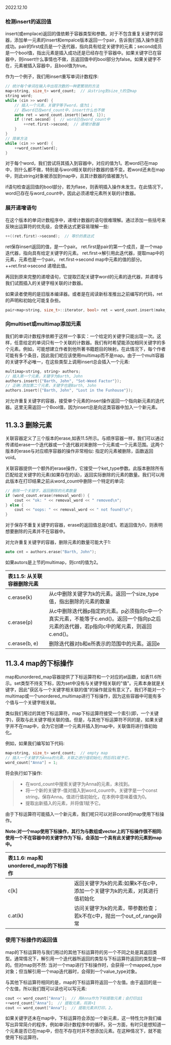 2022.12.10



### 检测insert的返回值
insert(或emplace)返回的值依赖于容器类型和参数。对于不包含重复关键字的容器，添加单一元素的insert和empalce版本返回一个pair，告诉我们插入操作是否成功。pair的first成员是一个迭代器，指向具有给定关键字的元素；second成员是一个bool值，指出元素是插入成功还是已经存在于容器中。如果关键字已在容器中，则insert什么事情也不做，且返回值中的bool部分为false。如果关键字不在，元素被插入容器中，且bool值为true。

作为一个例子，我们用insert重写单词计数程序:

```c++
// 统计每个单词在输入中出现次数的一种更繁琐的方法
map<string, size_t> word_count;  // 从string到size_t的空map
string word;
while (cin >> word) {
    // 插入一个元素，关键字等于word，值为1；
    // 若word已在word_count中，insert什么也不做
    auto ret = word_count.insert({word, 1});
    if (!ret.second) {  // word已在word_count中
        ++ret.first->second;  // 递增计数器
    }
}
// 简单方法
while (cin >> word) {
    ++word_count[word];
}
```

对于每个word，我们尝试将其插入到容器中，对应的值为1。若word已在map中，则什么都不做，特别是与word相关联的计数器的值不变。若word还未在map中，则此string对象被添加到map中，且其计数器的值被置为1。

if语句检查返回值的bool部分，若为flase，则表明插入操作未发生。在此情况下，word已存在与word_count中，因此必须递增元素所关联的计数器。

### 展开递增语句
在这个版本的单词计数程序中，递增计数器的语句很难理解。通过添加一些括号来反映出运算符的优先级，会使表达式更容易理解一些:

```c++
++((ret.first)->second);  // 等价的表达式
```

ret保存insert返回的值，是一个pair。
ret.first是pair的第一个成员，是一个map迭代器，指向具有给定关键字的元素。
ret.first->解引用此迭代器，提取map中的元素，元素也是一个pair。
ret.first->second map中元素的值的部分。
++ret.first->second 递增此值。

再回到原来完整的递增语句，它提取匹配关键字word的元素的迭代器，并递增与我们试图插入的关键字相关联的计数器。

如果读者使用的是旧版本编译器。或者是在阅读新标准推出之前编写的代码，ret的声明和初始化可能复杂些。

```c++
pair<map<string, size_t>::iterator, bool> ret = word_count.insert(make_pair(word, 1));
```

### 向multiset或multimap添加元素
我们的单词计数程序依赖于这样一个事实：一个给定的关键字只能出现一次。这样，任意给定的单词只有一个关联的计数器。我们有时希望能添加相同关键字的多个元素。例如，可能想建立作者到他所著书籍题目的映射。在此情况下，每个作者可能有多个条目，因此我们呢应该使用multimap而不是map。由于一个multi容器的关键字不必唯一，在这些类型上调用insert总会插入一个元素:

```c++
multimap<string, string> authors;
// 插入第一个元素，关键字为Barth, John
authors.insert({"Barth, John", "Sot-Weed Factor"});
// 正确:添加第二个元素，关键字也是Barth, John
authors.insert({"Barth, John", "Lost in the Funhouse"});
```

对允许重复关键字的容器，接受单个元素的insert操作返回一个指向新元素的迭代器。这里无需返回一个Bool值，因为insert总是向这类容器中加入一个新元素。

## 11.3.3 删除元素
关联容器定义了三个版本的erase,如表11.5所示。与顺序容器一样，我们可以通过传递给erase一个迭代器或一个迭代器对来删除一个元素或一个元素范围。这两个版本的erase与对应顺序容器的操作非常相似: 指定的元素被删除，函数返回void。

关联容器提供一个额外的erase操作，它接受一个ket_type参数。此版本删除所有匹配给定关键字的元素(如果存在的话)，返回实际删除的元素的数量。我们可以用此版本在打印结果之前从word_count中删除一个特定的单词:

```c++
// 删除一个关键字，返回删除的元素数量
if (word_count.erase(removal_word)) {
    cout << "ok: " << removal_word << " removed\n";
} else {
    cout << "oops: " << removal_word << " not found!\n";
}
```

对于保存不重复关键字的容器，erase的返回值总是0或1。若返回值为0，则表明想要删除的元素并不在容器中。

对允许重复关键字的容器，删除元素的数量可能大于1:

```c++
auto cnt = authors.erase("Barth, John");
```

如果autors是上节的multimap，则cnt的值为2。

| **表11.5: 从关联容器删除元素** |  |
|:- |:- |
| c.erase(k) | 从c中删除关键字为k的元素。返回一个size_type值，指出删除的元素的数量 |
| c.erase(p) | 从c中删除迭代器p指定的元素。p必须指向c中一个真实元素，不能等于c.end()。返回一个指向p之后元素的迭代器，若p指向c中的尾元素，则返回c.end()。 |、
| c.erase(b, e) | 删除迭代器对b和e所表示的范围中的元素。返回e |

## 11.3.4 map的下标操作
map和unordered_map容器提供了下标运算符和一个对应的at函数，如表11.6所示。set类型不持支下标，因为set中没有与关键字相关联的"值"。元素本身就是关键字，因此"获区与一个关键字相关联的值"的操作就没有意义了。我们不能对一个multimap或一个unordered_multimap进行下标操作，因为这些容器中可能有多个值与一个关键字相关联。

类似我们用过的其他下标运算符，map下标运算符接受一个索引(即，一个关键字)，获取与此关键字相关联的值。但是，与其他下标运算符不同的是，如果关键字并不在map中，会为它创建一个元素并插入到map中，关联值将进行值初始化。

例如，如果我们编写如下代码:

```c++
map<string, size_t> word_count;  // empty map
// 插入一个关键字为Anna的元素，关联之进行值初始化;然后将1赋予它。
word_count["Anna"] = 1;
```

将会执行如下操作:
> + 在word_count中搜索关键字为Anna的元素，未找到。
> + 将一个新的关键字-值对插入到word_count中。关键字是一个const string，保存Anna。值进行值初始化，在本例中意味着值为0。
> + 提取出新插入的元素，并将值1赋予它。

由于下标运算符可能插入一个新元素，我们呢只可以对非const的map使用下标操作。

**Note:对一个map使用下标操作，其行为与数组或vector上的下标操作很不相同:使用一个不在容器中的关键字作为下标，会添加一个具有此关键字的元素到map中。**

| **表11.6: map和unordered_map的下标操作** |  |
|:- |:- |
| c[k] | 返回关键字为k的元素:如果k不在c中，添加一个关键字为k的元素，对其进行值初始化 |
| c.at(k) | 访问关键字为k的元素，带参数检查；若k不在c中，抛出一个out_of_range异常 |

### 使用下标操作的返回值
map的下标运算符与我们用过的其他下标运算符的另一个不同之处是其返回类型。通常情况下，解引用一个迭代器所返回的类型与下标运算符返回的类型是一样的。但对map则不然: 当对一个map进行下标操作时，会获得一个mapped_type对象；但当解引用一个map迭代器时，会得到一个value_type对象。

与其他下标运算符相同的是，map的下标运算符返回一个左值。由于返回的是一个左值，所以我们既可以读也可以写元素:

```c++
cout << word_count["Anna"];  // 用Anna作为下标提取元素；会打印出1
++word_count["Anna"];  // 提取元素，将其+1
cout << word_count["Anna"];  // 提取元素并打印，2。
```

如果关键字还未在map中，下标运算符会添加一个新元素，这一特性允许我们编写出异常简介的程序，例如单词计数程序中的循环。另一方面，有时只是想知道一个元素是否已在map中，但在不存在时并不想添加元素。在这种情况下，就不能使用下标运算符。
